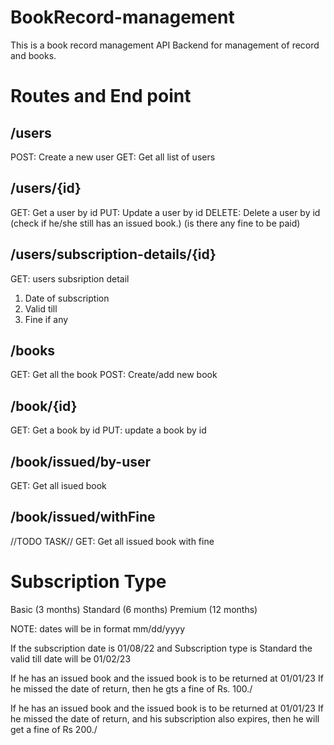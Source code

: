 # BookRecord-management

This is a book record management API Backend for management of record and books.

# Routes and End point

## /users

POST: Create a new user
GET: Get all list of users

## /users/{id}

GET: Get a user by id
PUT: Update a user by id
DELETE: Delete a user by id (check if he/she still has an issued book.) (is there any fine to be paid)

## /users/subscription-details/{id}

GET: users subsription detail

1. Date of subscription
2. Valid till
3. Fine if any

## /books

GET: Get all the book
POST: Create/add new book

## /book/{id}

GET: Get a book by id
PUT: update a book by id

## /book/issued/by-user

GET: Get all isued book

## /book/issued/withFine

//TODO TASK//
GET: Get all issued book with fine

# Subscription Type

Basic (3 months)
Standard (6 months)
Premium (12 months)

NOTE: dates will be in format mm/dd/yyyy

If the subscription date is 01/08/22 and Subscription type is Standard the valid till date will be 01/02/23

If he has an issued book and the issued book is to be returned at 01/01/23 If he missed the date of return, then he gts a fine of Rs. 100./

If he has an issued book and the issued book is to be returned at 01/01/23 If he missed the date of return, and his subscription also expires, then he will get a fine of Rs 200./
